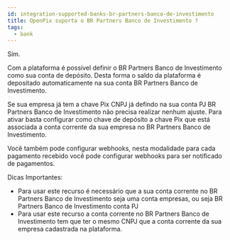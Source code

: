 ```yaml
---
id: integration-supported-banks-br-partners-banco-de-investimento
title: OpenPix suporta o BR Partners Banco de Investimento ?
tags:
  - bank
---
```


Sim.

Com a plataforma é possível definir o BR Partners Banco de Investimento como sua conta de depósito. Desta forma o saldo da plataforma é depositado automaticamente na sua conta BR Partners Banco de Investimento.

Se sua empresa já tem a chave Pix CNPJ já defindo na sua conta PJ BR Partners Banco de Investimento não precisa realizar nenhum ajuste. Para ativar basta configurar como chave de depósito a chave Pix que está associada a conta corrente da sua empresa no BR Partners Banco de Investimento.

Você também pode configurar webhooks, nesta modalidade para cada pagamento recebido você pode configurar webhooks para ser notificado de pagamentos.

Dicas Importantes:

- Para usar este recurso é necessário que a sua conta corrente no BR Partners Banco de Investimento seja uma conta empresas, ou seja BR Partners Banco de Investimento conta PJ
- Para usar este recurso a conta corrente no BR Partners Banco de Investimento tem que ter o mesmo CNPJ que a conta corrente da sua empresa cadastrada na plataforma.
